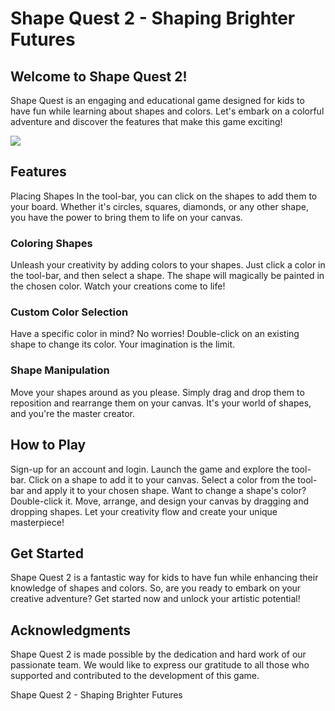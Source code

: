 # Shape Quest 2 - Shaping Brighter Futures
## Welcome to Shape Quest 2!
Shape Quest is an engaging and educational game designed for kids to have fun while learning about shapes and colors. Let's embark on a colorful adventure and discover the features that make this game exciting!

![](https://i.imgur.com/UfWpcUE.gif)

## Features
Placing Shapes
In the tool-bar, you can click on the shapes to add them to your board. Whether it's circles, squares, diamonds, or any other shape, you have the power to bring them to life on your canvas.

### Coloring Shapes
Unleash your creativity by adding colors to your shapes. Just click a color in the tool-bar, and then select a shape. The shape will magically be painted in the chosen color. Watch your creations come to life!

### Custom Color Selection
Have a specific color in mind? No worries! Double-click on an existing shape to change its color. Your imagination is the limit.

### Shape Manipulation
Move your shapes around as you please. Simply drag and drop them to reposition and rearrange them on your canvas. It's your world of shapes, and you're the master creator.

## How to Play
Sign-up for an account and login.
Launch the game and explore the tool-bar.
Click on a shape to add it to your canvas.
Select a color from the tool-bar and apply it to your chosen shape.
Want to change a shape's color? Double-click it.
Move, arrange, and design your canvas by dragging and dropping shapes.
Let your creativity flow and create your unique masterpiece!

## Get Started
Shape Quest 2 is a fantastic way for kids to have fun while enhancing their knowledge of shapes and colors. So, are you ready to embark on your creative adventure? Get started now and unlock your artistic potential!

## Acknowledgments
Shape Quest 2 is made possible by the dedication and hard work of our passionate team. We would like to express our gratitude to all those who supported and contributed to the development of this game.

Shape Quest 2 - Shaping Brighter Futures
